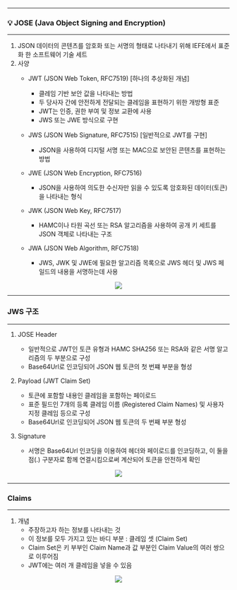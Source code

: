 -----
### 💡 JOSE (Java Object Signing and Encryption)
-----
1. JSON 데이터의 콘텐츠를 암호화 또는 서명의 형태로 나타내기 위해 IEFE에서 표준화 한 소프트웨어 기술 세트
2. 사양
   - JWT (JSON Web Token, RFC7519) [하나의 추상화된 개념]
     + 클레임 기반 보안 값을 나타내는 방법
     + 두 당사자 간에 안전하게 전달되는 클레임을 표현하기 위한 개방형 표준
     + JWT는 인증, 권한 부여 및 정보 교환에 사용
     + JWS 또는 JWE 방식으로 구현

   - JWS (JSON Web Signature, RFC7515) [일반적으로 JWT를 구현]
     + JSON을 사용하여 디지털 서명 또는 MAC으로 보안된 콘텐츠를 표현하는 방법

   - JWE (JSON Web Encryption, RFC7516)
     + JSON을 사용하여 의도한 수신자만 읽을 수 있도록 암호화된 데이터(토큰)을 나타내는 형식

   - JWK (JSON Web Key, RFC7517)
     + HAMC이나 타원 곡선 또는 RSA 알고리즘을 사용하여 공개 키 세트를 JSON 객체로 나타내는 구조

   - JWA (JSON Web Algorithm, RFC7518)
     + JWS, JWK 및 JWE에 필요한 알고리즘 목록으로 JWS 헤더 및 JWS 페일드의 내용을 서명하는데 사용

<div align="center">
<img src="https://github.com/user-attachments/assets/06b6a651-70ba-48e3-8a5e-77400cb25f9d">
</div>

-----
### JWS 구조
-----
1. JOSE Header
   - 일반적으로 JWT인 토큰 유형과 HAMC SHA256 또는 RSA와 같은 서명 알고리즘의 두 부분으로 구성
   - Base64Url로 인코딩되어 JSON 웹 토큰의 첫 번쨰 부분을 형성

2. Payload (JWT Claim Set)
   - 토큰에 포함할 내용인 클레임을 포함하는 페이로드
   - 표준 필드인 7개의 등록 클레임 이름 (Registered Claim Names) 및 사용자 지정 클레임 등으로 구성
   - Base64Url로 인코딩되어 JSON 웹 토큰의 두 번째 부분 형성

3. Signature
   - 서명은 Base64Url 인코딩을 이용하여 헤더와 페이로드를 인코딩하고, 이 둘을 점(.) 구분자로 함께 연결시킴으로써 계산되어 토큰을 안전하게 확인

<div align="center">
<img src="https://github.com/user-attachments/assets/67610810-b0ac-4f26-8372-ddc7a0552809">
</div>

-----
### Claims
-----
1. 개념
   - 주장하고자 하는 정보를 나타내는 것
   - 이 정보를 모두 가지고 있는 바디 부분 : 클레임 셋 (Claim Set)
   - Claim Set은 키 부부인 Claim Name과 값 부분인 Claim Value의 여러 쌍으로 이루어짐
   - JWT에는 여러 개 클레임을 넣을 수 있음

<div align="center">
<img src="https://github.com/user-attachments/assets/78426e04-298c-4f44-9262-3e2617ba9003">
</div>
